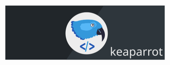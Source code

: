 [![Profile-Header](https://raw.githubusercontent.com/keaparrot/keaparrot/master/header.svg)](https://github.com/keaparrot)
